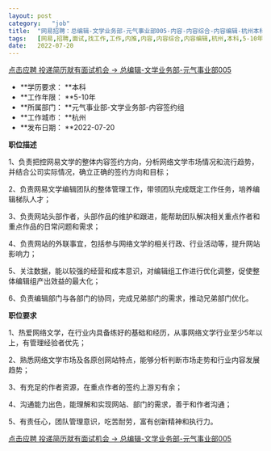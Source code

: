 ```yaml
---
layout:	post
category:	"job"
title:	"网易招聘：总编辑-文学业务部-元气事业部005-内容-内容综合-内容编辑-杭州本科5-10年"
tags:	[网易,招聘,面试,找工作,工作,内推,内容,内容综合,内容编辑,杭州,本科,5-10年]
date:	2022-07-20
---
```


[点击应聘 投递简历就有面试机会 ->  总编辑-文学业务部-元气事业部005](http://mobile.bole.netease.com/bole/boleDetail?id=38077&employeeId=346f03c3cda5f04c&key=all)



- **学历要求： **本科
- **工作年限： **5-10年
- **所属部门： **元气事业部-文学业务部-内容签约组
- **工作城市： **杭州
- **发布日期： **2022-07-20



**职位描述**

1、负责把控网易文学的整体内容签约方向，分析网络文学市场情况和流行趋势，并结合公司实际情况，确立正确的签约方向和目标； 

2、负责网易文学编辑团队的整体管理工作，带领团队完成既定工作任务，培养编辑梯队人才； 

3、负责网站头部作者，头部作品的维护和跟进，能帮助团队解决相关重点作者和重点作品的日常问题和需求；

4、负责网站的外联事宜，包括参与网络文学的相关行政、行业活动等，提升网站影响力；

5、关注数据，能以较强的经营和成本意识，对编辑组工作进行优化调整，促使整体编辑组产出效益的最大化；

6、负责编辑部门与各部门的协同，完成兄弟部门的需求，推动兄弟部门优化。



**职位要求**

1、热爱网络文学，在行业内具备练好的基础和经历，从事网络文学行业至少5年以上，有管理经验者优先； 

2、熟悉网络文学市场及各原创网站特点，能够分析判断市场走势和行业内容发展趋势； 

3、有充足的作者资源，在重点作者的签约上游刃有余； 

4、沟通能力出色，能理解和实现网站、部门的需求，善于和作者沟通； 

5、有责任心，团队管理意识，吃苦耐劳，富有创新精神和执行力。 



[点击应聘 投递简历就有面试机会 ->  总编辑-文学业务部-元气事业部005](http://mobile.bole.netease.com/bole/boleDetail?id=38077&employeeId=346f03c3cda5f04c&key=all)